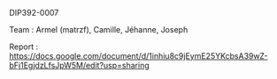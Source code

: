 DIP392-0007

Team : Armel (matrzf), Camille, Jéhanne, Joseph 


Report : https://docs.google.com/document/d/1inhiu8c9jEymE25YKcbsA39wZ-bFj1EgjdzLfsJpW5M/edit?usp=sharing
